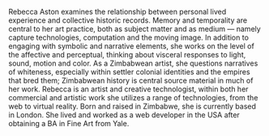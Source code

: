 Rebecca Aston examines the relationship between personal lived experience and collective historic records. Memory and temporality are central to her art practice, both as subject matter and as medium — namely capture technologies, computation and the moving image. In addition to engaging with symbolic and narrative elements, she works on the level of the affective and perceptual, thinking about visceral responses to light, sound, motion and color. As a Zimbabwean artist, she questions narratives of whiteness, especially within settler colonial identities and the empires that bred them; Zimbabwean history is central source material in much of her work. Rebecca is an artist and creative technologist, within both her commercial and artistic work she utilizes a range of technologies, from the web to virtual reality. Born and raised in Zimbabwe, she is currently based in London. She lived and worked as a web developer in the USA after obtaining a BA in Fine Art from Yale.